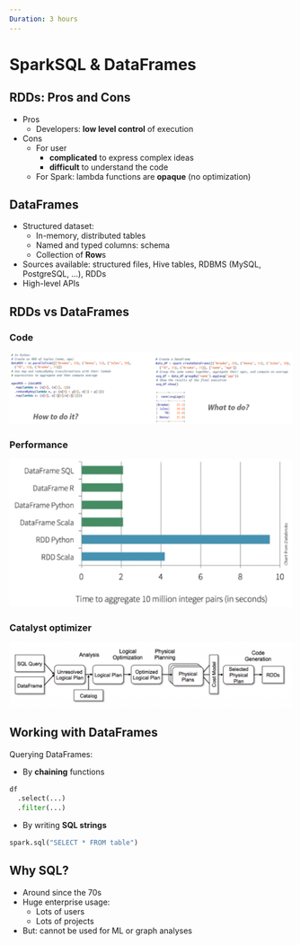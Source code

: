 ```yaml
---
Duration: 3 hours
---
```


# SparkSQL & DataFrames

## RDDs: Pros and Cons

- Pros
    - Developers: **low level control** of execution
- Cons
  - For user
      - **complicated** to express complex ideas
      - **difficult** to understand the code
  - For Spark: lambda functions are **opaque** (no optimization)

## DataFrames

- Structured dataset:
  - In-memory, distributed tables
  - Named and typed columns: schema
  - Collection of **Row**s
- Sources available: structured files, Hive tables, RDBMS (MySQL, PostgreSQL, …), RDDs
- High-level APIs

## RDDs vs DataFrames

### Code

![RDDs vs DataFrames code](./image/rdd_dataframe_code.PNG)

### Performance

![RDDs vs DataFrames performance](./image/rdd_df_performance.PNG)

### Catalyst optimizer

![Catalyst optimizer](./image/catalyst_optimizer.png)

## Working with DataFrames

Querying DataFrames:
- By **chaining** functions

```python
df
  .select(...)
  .filter(...)
```

- By writing **SQL strings**

```python
spark.sql("SELECT * FROM table")
```

## Why SQL?

- Around since the 70s
- Huge enterprise usage:
  - Lots of users
  - Lots of projects
- But: cannot be used for ML or graph analyses
